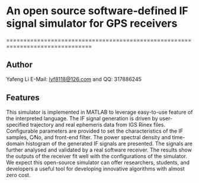 # An open source software-defined IF signal simulator for GPS receivers
===============================================================================

Author
-------------------------------------------------------------------------------
Yafeng Li
E-Mail: <lyf8118@126.com> and QQ: 317886245

Features
-------------------------------------------------------------------------------
This simulator is implemented in MATLAB to leverage easy-to-use feature of the interpreted language. 
The IF signal generation is driven by user-specified trajectory and real ephemeris data from IGS Rinex files. 
Configurable parameters are provided to set the characteristics of the IF samples, C⁄No, and front-end filter. 
The power spectral density and time-domain histogram of the generated IF signals are presented. The signals 
are further analysed and validated by a real software receiver. The results show the outputs of the receiver 
fit well with the configurations of the simulator. We expect this open-source simulator can offer researchers, 
students, and developers a useful tool for developing innovative algorithms with almost zero cost.
